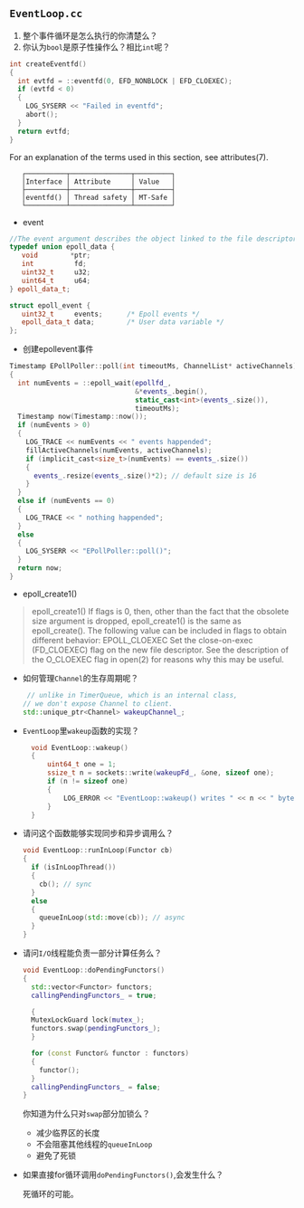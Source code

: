 ## `EventLoop.cc`
1. 整个事件循环是怎么执行的你清楚么？
2. 你认为`bool`是原子性操作么？相比`int`呢？

```cpp
int createEventfd()
{
  int evtfd = ::eventfd(0, EFD_NONBLOCK | EFD_CLOEXEC);
  if (evtfd < 0)
  {
    LOG_SYSERR << "Failed in eventfd";
    abort();
  }
  return evtfd;
}
```
For an explanation of the terms used in this section, see attributes(7).

       ┌──────────┬───────────────┬─────────┐
       │Interface │ Attribute     │ Value   │
       ├──────────┼───────────────┼─────────┤
       │eventfd() │ Thread safety │ MT-Safe │
       └──────────┴───────────────┴─────────┘

- event
```c++
//The event argument describes the object linked to the file descriptor fd.  The struct epoll_event is defined as:
typedef union epoll_data {
   void        *ptr;
   int          fd;
   uint32_t     u32;
   uint64_t     u64;
} epoll_data_t;

struct epoll_event {
   uint32_t     events;      /* Epoll events */
   epoll_data_t data;        /* User data variable */
};
```

- 创建epollevent事件
```c++
Timestamp EPollPoller::poll(int timeoutMs, ChannelList* activeChannels)
{
  int numEvents = ::epoll_wait(epollfd_,
                               &*events_.begin(),
                               static_cast<int>(events_.size()),
                               timeoutMs);
  Timestamp now(Timestamp::now());
  if (numEvents > 0)
  {
    LOG_TRACE << numEvents << " events happended";
    fillActiveChannels(numEvents, activeChannels);
    if (implicit_cast<size_t>(numEvents) == events_.size())
    {
      events_.resize(events_.size()*2); // default size is 16
    }
  }
  else if (numEvents == 0)
  {
    LOG_TRACE << " nothing happended";
  }
  else
  {
    LOG_SYSERR << "EPollPoller::poll()";
  }
  return now;
}
```
- epoll_create1()
> epoll_create1()
       If  flags is 0, then, other than the fact that the obsolete size argument is dropped, epoll_create1() is the same as epoll_create().  The following value can be included in flags to obtain different behavior:
>       EPOLL_CLOEXEC
>              Set the close-on-exec (FD_CLOEXEC) flag on the new file descriptor.  See the description of the O_CLOEXEC flag in open(2) for reasons why this may  be useful.

- 如何管理`Channel`的生存周期呢？
  ```cpp
   // unlike in TimerQueue, which is an internal class,
  // we don't expose Channel to client.
  std::unique_ptr<Channel> wakeupChannel_;
  ```
  
- `EventLoop`里`wakeup`函数的实现？
  ```cpp
    void EventLoop::wakeup()
    {
        uint64_t one = 1;
        ssize_t n = sockets::write(wakeupFd_, &one, sizeof one);
        if (n != sizeof one)
        {
            LOG_ERROR << "EventLoop::wakeup() writes " << n << " bytes instead of 8";
        }
    }
  ```
  
- 请问这个函数能够实现同步和异步调用么？
   ```cpp
   void EventLoop::runInLoop(Functor cb)
   {
     if (isInLoopThread())
     {
       cb(); // sync
     }
     else
     {
       queueInLoop(std::move(cb)); // async
     }
   }
   ```
   
- 请问`I/O`线程能负责一部分计算任务么？
  
  ```c++
  void EventLoop::doPendingFunctors()
  {
    std::vector<Functor> functors;
    callingPendingFunctors_ = true;
  
    {
    MutexLockGuard lock(mutex_);
    functors.swap(pendingFunctors_);
    }
  
    for (const Functor& functor : functors)
    {
      functor();
    }
    callingPendingFunctors_ = false;
  }
  ```
  你知道为什么只对`swap`部分加锁么？
  - 减少临界区的长度
  - 不会阻塞其他线程的`queueInLoop`
  - 避免了死锁
  
- 如果直接for循环调用`doPendingFunctors()`,会发生什么？

   死循环的可能。

   

